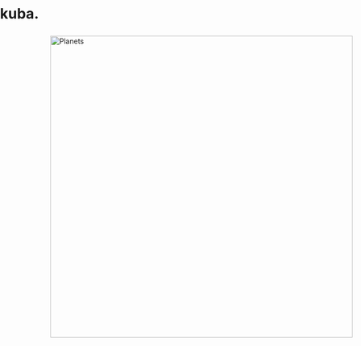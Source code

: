 # kuba.


<!DOCTYPE html>
<html lang="en">
<head>
    <meta charset="UTF-8">
    <meta http-equiv="X-UA-Compatible" content="IE=edge">
    <meta name="viewport" content="width=device-width, initial-scale=1.0">
    <title>Document</title>
    <style>
        body{margin:0;padding:0}
        img{
            position:absolute;
            top:100px;left:100;
        }
    </style>
</head>
<body>
    <img src="https://encrypted-tbn0.gstatic.com/images?q=tbn:ANd9GcQokSWICGpmYogpA5UVMDZ3QmaWt-rC4gIfJA&usqp=CAU" width="600" height="600" alt="Planets" usemap="#planetmap" onmousemove="coordinate(event)">
    <map name="planetmap">
        <area shape="rect" coords="34,44,270,350"onmouseover="show('ręka')"  onmouseleave="show('')" alt="ręka" >       
        <area shape="circle" coords="272,120,50" onmouseover="show('głowa')" onmouseleave="show('')" alt="głowa">
        <area shape="circle" coords="361,589,50" onmouseover="show('noga')"  onmouseleave="show('')"alt="noga">
    </map>
    <script>
        // function coordinate(event){
            console.log(event.clientX,event.clientY)
        }
        function show(what){
            const info = document.getElementById('info')
            info.innerHTML = what;
        }
    </script>
</body>
</html>


